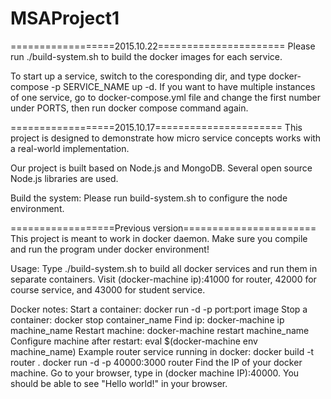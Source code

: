 # MSAProject1

==================2015.10.22======================
Please run ./build-system.sh to build the docker images for each service.

To start up a service, switch to the coresponding dir, and type docker-compose -p SERVICE_NAME up -d. If you want to have multiple instances of one service, go to docker-compose.yml file and change the first number under PORTS, then run docker compose command again.

==================2015.10.17======================
This project is designed to demonstrate how micro service concepts works with a real-world implementation.

Our project is built based on Node.js and MongoDB. Several open source Node.js libraries are used.

Build the system:
	Please run build-system.sh to configure the node environment.

==================Previous version=======================
This project is meant to work in docker daemon. Make sure you compile and run the program under docker environment!

Usage:
	Type ./build-system.sh to build all docker services and run them in separate containers. Visit (docker-machine ip):41000 for router, 42000 for course service, and 43000 for student service.

Docker notes:
	Start a container: docker run -d -p port:port image
	Stop a container: docker stop container_name
	Find ip: docker-machine ip machine_name
	Restart machine: docker-machine restart machine_name
	Configure machine after restart: eval $(docker-machine env machine_name)
	Example router service running in docker:
		docker build -t router .
		docker run -d -p 40000:3000 router
		Find the IP of your docker machine. Go to your browser, type in (docker machine IP):40000. You should be able to see "Hello world!" in your browser.